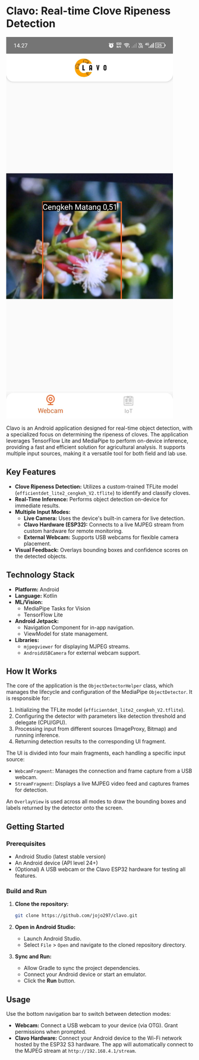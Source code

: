 # Clavo: Real-time Clove Ripeness Detection

![Tampilan Aplikasi](UI_Clavo.jpg)

Clavo is an Android application designed for real-time object detection, with a specialized focus on determining the ripeness of cloves. The application leverages TensorFlow Lite and MediaPipe to perform on-device inference, providing a fast and efficient solution for agricultural analysis. It supports multiple input sources, making it a versatile tool for both field and lab use.

## Key Features

*   **Clove Ripeness Detection:** Utilizes a custom-trained TFLite model (`efficientdet_lite2_cengkeh_V2.tflite`) to identify and classify cloves.
*   **Real-Time Inference:** Performs object detection on-device for immediate results.
*   **Multiple Input Modes:**
    *   **Live Camera:** Uses the device's built-in camera for live detection.
    *   **Clavo Hardware (ESP32):** Connects to a live MJPEG stream from custom hardware for remote monitoring.
    *   **External Webcam:** Supports USB webcams for flexible camera placement.
*   **Visual Feedback:** Overlays bounding boxes and confidence scores on the detected objects.

## Technology Stack

*   **Platform:** Android
*   **Language:** Kotlin
*   **ML/Vision:**
    *   MediaPipe Tasks for Vision
    *   TensorFlow Lite
*   **Android Jetpack:**
    *   Navigation Component for in-app navigation.
    *   ViewModel for state management.
*   **Libraries:**
    *   `mjpegviewer` for displaying MJPEG streams.
    *   `AndroidUSBCamera` for external webcam support.

## How It Works

The core of the application is the `ObjectDetectorHelper` class, which manages the lifecycle and configuration of the MediaPipe `ObjectDetector`. It is responsible for:

1.  Initializing the TFLite model (`efficientdet_lite2_cengkeh_V2.tflite`).
2.  Configuring the detector with parameters like detection threshold and delegate (CPU/GPU).
3.  Processing input from different sources (ImageProxy, Bitmap) and running inference.
4.  Returning detection results to the corresponding UI fragment.

The UI is divided into four main fragments, each handling a specific input source:
*   `WebcamFragment`: Manages the connection and frame capture from a USB webcam.
*   `StreamFragment`: Displays a live MJPEG video feed and captures frames for detection.

An `OverlayView` is used across all modes to draw the bounding boxes and labels returned by the detector onto the screen.

## Getting Started

### Prerequisites

*   Android Studio (latest stable version)
*   An Android device (API level 24+)
*   (Optional) A USB webcam or the Clavo ESP32 hardware for testing all features.

### Build and Run

1.  **Clone the repository:**
    ```sh
    git clone https://github.com/jojo297/clavo.git
    ```

2.  **Open in Android Studio:**
    *   Launch Android Studio.
    *   Select `File` > `Open` and navigate to the cloned repository directory.

3.  **Sync and Run:**
    *   Allow Gradle to sync the project dependencies.
    *   Connect your Android device or start an emulator.
    *   Click the **Run** button.

## Usage

Use the bottom navigation bar to switch between detection modes:

*   **Webcam:** Connect a USB webcam to your device (via OTG). Grant permissions when prompted.
*   **Clavo Hardware:** Connect your Android device to the Wi-Fi network hosted by the ESP32 S3 hardware. The app will automatically connect to the MJPEG stream at `http://192.168.4.1/stream`.
